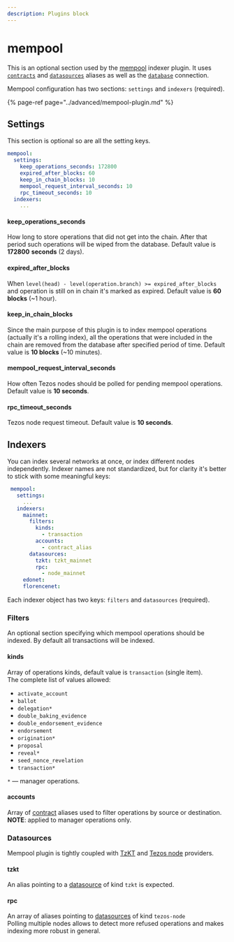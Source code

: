 ```yaml
---
description: Plugins block
---
```


# mempool

This is an optional section used by the [mempool](https://github.com/dipdup-net/mempool) indexer plugin. It uses [`contracts`](contracts.md) and [`datasources`](datasources.md) aliases as well as the [`database`](database.md) connection.

Mempool configuration has two sections: `settings` and `indexers` \(required\).

{% page-ref page="../advanced/mempool-plugin.md" %}

## Settings

This section is optional so are all the setting keys.

```yaml
mempool:
  settings:
    keep_operations_seconds: 172800
    expired_after_blocks: 60
    keep_in_chain_blocks: 10
    mempool_request_interval_seconds: 10
    rpc_timeout_seconds: 10
  indexers:
    ...
```

#### keep\_operations\_seconds

How long to store operations that did not get into the chain. After that period such operations will be wiped from the database. Default value is **172800** **seconds** \(2 days\).

#### expired\_after\_blocks

When `level(head) - level(operation.branch) >= expired_after_blocks` and operation is still on in chain it's marked as expired. Default value is **60 blocks** \(~1 hour\).

#### keep\_in\_chain\_blocks

Since the main purpose of this plugin is to index mempool operations \(actually it's a rolling index\), all the operations that were included in the chain are removed from the database after specified period of time. Default value is **10 blocks** \(~10 minutes\).

#### mempool\_request\_interval\_seconds

How often Tezos nodes should be polled for pending mempool operations. Default value is **10 seconds**.

#### rpc\_timeout\_seconds

Tezos node request timeout. Default value is **10 seconds**.

## Indexers

You can index several networks at once, or index different nodes independently. Indexer names are not standardized, but for clarity it's better to stick with some meaningful keys:

```yaml
 mempool:
   settings:
     ...
   indexers:
     mainnet:
       filters:
         kinds:
           - transaction
         accounts:
           - contract_alias
       datasources:
         tzkt: tzkt_mainnet
         rpc: 
           - node_mainnet
     edonet:
     florencenet: 
```

Each indexer object has two keys: `filters` and `datasources` \(required\).

### Filters

An optional section specifying which mempool operations should be indexed. By default all transactions will be indexed.

#### kinds

Array of operations kinds, default value is `transaction` \(single item\).  
The complete list of values allowed:

* `activate_account`
* `ballot`
* `delegation*`
* `double_baking_evidence`
* `double_endorsement_evidence`
* `endorsement`
* `origination*`
* `proposal`
* `reveal*`
* `seed_nonce_revelation`
* `transaction*`

`*`  — manager operations.

#### accounts

Array of [contract](contracts.md) aliases used to filter operations by source or destination.  
**NOTE**: applied to manager operations only.

### Datasources

Mempool plugin is tightly coupled with [TzKT](datasources.md#tzkt) and [Tezos node](datasources.md#tezos-node) providers.

#### tzkt

An alias pointing to a [datasource](datasources.md) of kind `tzkt` is expected.

#### rpc

An array of aliases pointing to [datasources](datasources.md) of kind `tezos-node`  
Polling multiple nodes allows to detect more refused operations and makes indexing more robust in general.

